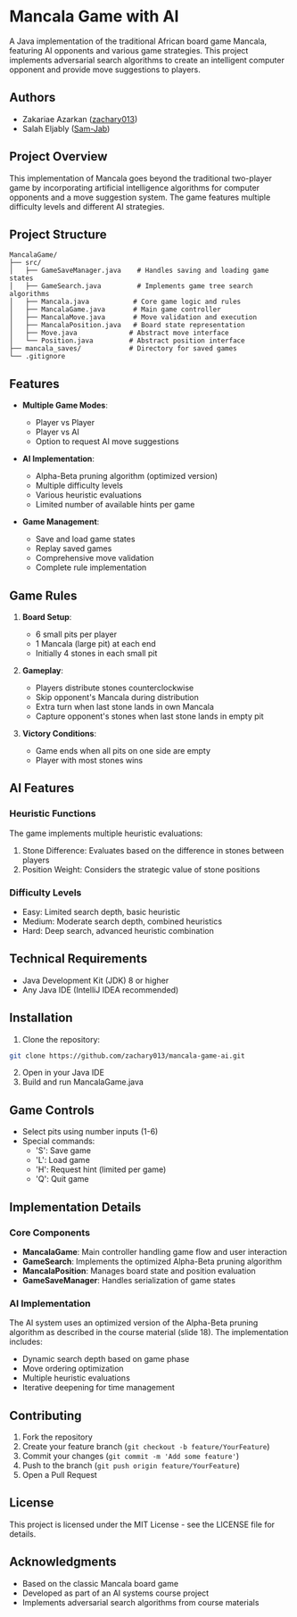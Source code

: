 # Mancala Game with AI

A Java implementation of the traditional African board game Mancala, featuring AI opponents and various game strategies. This project implements adversarial search algorithms to create an intelligent computer opponent and provide move suggestions to players.

## Authors

- Zakariae Azarkan ([zachary013](https://github.com/zachary013))
- Salah Eljably ([Sam-Jab](https://github.com/Sam-Jab))

## Project Overview

This implementation of Mancala goes beyond the traditional two-player game by incorporating artificial intelligence algorithms for computer opponents and a move suggestion system. The game features multiple difficulty levels and different AI strategies.

## Project Structure

```
MancalaGame/
├── src/
│   ├── GameSaveManager.java    # Handles saving and loading game states
│   ├── GameSearch.java         # Implements game tree search algorithms
│   ├── Mancala.java           # Core game logic and rules
│   ├── MancalaGame.java       # Main game controller
│   ├── MancalaMove.java       # Move validation and execution
│   ├── MancalaPosition.java   # Board state representation
│   ├── Move.java             # Abstract move interface
│   └── Position.java         # Abstract position interface
├── mancala_saves/            # Directory for saved games
└── .gitignore
```

## Features

- **Multiple Game Modes**:
  - Player vs Player
  - Player vs AI
  - Option to request AI move suggestions

- **AI Implementation**:
  - Alpha-Beta pruning algorithm (optimized version)
  - Multiple difficulty levels
  - Various heuristic evaluations
  - Limited number of available hints per game

- **Game Management**:
  - Save and load game states
  - Replay saved games
  - Comprehensive move validation
  - Complete rule implementation

## Game Rules

1. **Board Setup**:
   - 6 small pits per player
   - 1 Mancala (large pit) at each end
   - Initially 4 stones in each small pit

2. **Gameplay**:
   - Players distribute stones counterclockwise
   - Skip opponent's Mancala during distribution
   - Extra turn when last stone lands in own Mancala
   - Capture opponent's stones when last stone lands in empty pit

3. **Victory Conditions**:
   - Game ends when all pits on one side are empty
   - Player with most stones wins

## AI Features

### Heuristic Functions
The game implements multiple heuristic evaluations:
1. Stone Difference: Evaluates based on the difference in stones between players
2. Position Weight: Considers the strategic value of stone positions

### Difficulty Levels
- Easy: Limited search depth, basic heuristic
- Medium: Moderate search depth, combined heuristics
- Hard: Deep search, advanced heuristic combination

## Technical Requirements

- Java Development Kit (JDK) 8 or higher
- Any Java IDE (IntelliJ IDEA recommended)

## Installation

1. Clone the repository:
```bash
git clone https://github.com/zachary013/mancala-game-ai.git
```

2. Open in your Java IDE
3. Build and run MancalaGame.java

## Game Controls

- Select pits using number inputs (1-6)
- Special commands:
  - 'S': Save game
  - 'L': Load game
  - 'H': Request hint (limited per game)
  - 'Q': Quit game

## Implementation Details

### Core Components

- **MancalaGame**: Main controller handling game flow and user interaction
- **GameSearch**: Implements the optimized Alpha-Beta pruning algorithm
- **MancalaPosition**: Manages board state and position evaluation
- **GameSaveManager**: Handles serialization of game states

### AI Implementation

The AI system uses an optimized version of the Alpha-Beta pruning algorithm as described in the course material (slide 18). The implementation includes:
- Dynamic search depth based on game phase
- Move ordering optimization
- Multiple heuristic evaluations
- Iterative deepening for time management

## Contributing

1. Fork the repository
2. Create your feature branch (`git checkout -b feature/YourFeature`)
3. Commit your changes (`git commit -m 'Add some feature'`)
4. Push to the branch (`git push origin feature/YourFeature`)
5. Open a Pull Request

## License

This project is licensed under the MIT License - see the LICENSE file for details.

## Acknowledgments

- Based on the classic Mancala board game
- Developed as part of an AI systems course project
- Implements adversarial search algorithms from course materials
